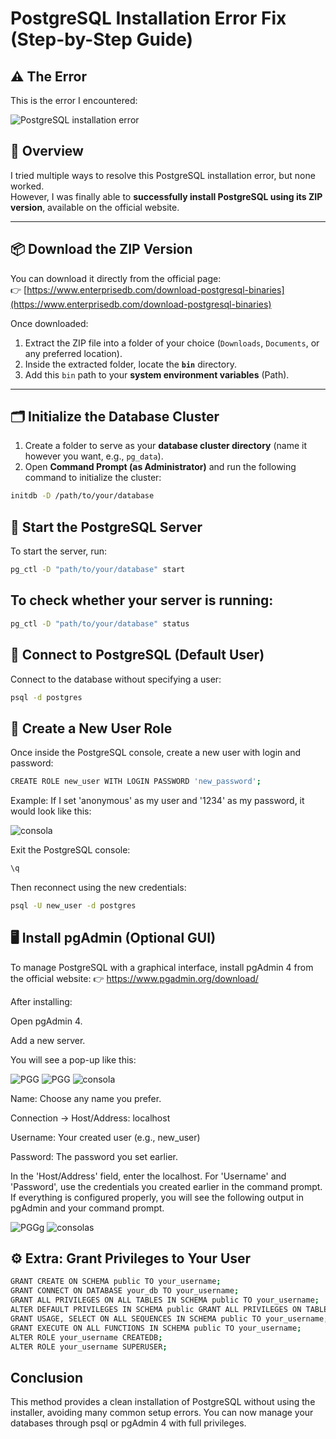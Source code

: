 # PostgreSQL Installation Error Fix (Step-by-Step Guide)

## ⚠️ The Error

This is the error I encountered:

![PostgreSQL installation error](./Pictures/error.png)

## 🧩 Overview
I tried multiple ways to resolve this PostgreSQL installation error, but none worked.  
However, I was finally able to **successfully install PostgreSQL using its ZIP version**, available on the official website.

---

## 📦 Download the ZIP Version
You can download it directly from the official page:  
👉 [https://www.enterprisedb.com/download-postgresql-binaries](https://www.enterprisedb.com/download-postgresql-binaries)

Once downloaded:
1. Extract the ZIP file into a folder of your choice (`Downloads`, `Documents`, or any preferred location).
2. Inside the extracted folder, locate the **`bin`** directory.
3. Add this `bin` path to your **system environment variables** (Path).

---

## 🗂️ Initialize the Database Cluster

1. Create a folder to serve as your **database cluster directory** (name it however you want, e.g., `pg_data`).
2. Open **Command Prompt (as Administrator)** and run the following command to initialize the cluster:

```bash
initdb -D /path/to/your/database
```


## 🚀 Start the PostgreSQL Server

To start the server, run:
```bash
pg_ctl -D "path/to/your/database" start
```

## To check whether your server is running:
```bash
pg_ctl -D "path/to/your/database" status
```

## 💾 Connect to PostgreSQL (Default User)

Connect to the database without specifying a user:

```bash
psql -d postgres
```

## 👤 Create a New User Role

Once inside the PostgreSQL console, create a new user with login and password:

```bash
CREATE ROLE new_user WITH LOGIN PASSWORD 'new_password';
```
Example:
If I set 'anonymous' as my user and '1234' as my password, it would look like this:

![consola](./Pictures/pg.png)

Exit the PostgreSQL console:
```bash
\q
```


Then reconnect using the new credentials:
```bash
psql -U new_user -d postgres
```


## 🖥️ Install pgAdmin (Optional GUI)

To manage PostgreSQL with a graphical interface, install pgAdmin 4 from the official website:
👉 https://www.pgadmin.org/download/

After installing:

Open pgAdmin 4.

Add a new server.

You will see a pop-up like this:


![PGG](./Pictures/pgadmin.png)
![PGG](./Pictures/server.png)
![consola](./Pictures/servername.png)

Name: Choose any name you prefer.

Connection → Host/Address: localhost

Username: Your created user (e.g., new_user)

Password: The password you set earlier.


In the 'Host/Address' field, enter the localhost. For 'Username' and 'Password', use the 
credentials you created earlier in the command prompt. 
 If everything is configured properly, you will see the following output in pgAdmin and 
your command prompt.

![PGGg](./Pictures/connection.png)
![consolas](./Pictures/worked.png)


## ⚙️ Extra: Grant Privileges to Your User
```bash
GRANT CREATE ON SCHEMA public TO your_username;
GRANT CONNECT ON DATABASE your_db TO your_username;
GRANT ALL PRIVILEGES ON ALL TABLES IN SCHEMA public TO your_username;
ALTER DEFAULT PRIVILEGES IN SCHEMA public GRANT ALL PRIVILEGES ON TABLES TO your_username;
GRANT USAGE, SELECT ON ALL SEQUENCES IN SCHEMA public TO your_username;
GRANT EXECUTE ON ALL FUNCTIONS IN SCHEMA public TO your_username;
ALTER ROLE your_username CREATEDB;
ALTER ROLE your_username SUPERUSER;
```


##  Conclusion

This method provides a clean installation of PostgreSQL without using the installer, avoiding many common setup errors.
You can now manage your databases through psql or pgAdmin 4 with full privileges.
